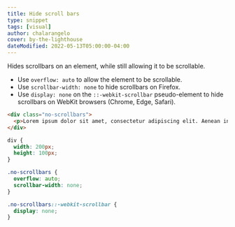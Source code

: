 ```yaml
---
title: Hide scroll bars
type: snippet
tags: [visual]
author: chalarangelo
cover: by-the-lighthouse
dateModified: 2022-05-13T05:00:00-04:00
---
```


Hides scrollbars on an element, while still allowing it to be scrollable.

- Use `overflow: auto` to allow the element to be scrollable.
- Use `scrollbar-width: none` to hide scrollbars on Firefox.
- Use `display: none` on the `::-webkit-scrollbar` pseudo-element to hide scrollbars on WebKit browsers (Chrome, Edge, Safari).

```html
<div class="no-scrollbars">
  <p>Lorem ipsum dolor sit amet, consectetur adipiscing elit. Aenean interdum id leo a consectetur. Integer justo magna, ultricies vel enim vitae, egestas efficitur leo. Ut nulla orci, rutrum eu augue sed, tempus pellentesque quam.</p>
</div>
```

```css
div {
  width: 200px;
  height: 100px;
}

.no-scrollbars {
  overflow: auto;
  scrollbar-width: none;
}

.no-scrollbars::-webkit-scrollbar {
  display: none;
}
```
